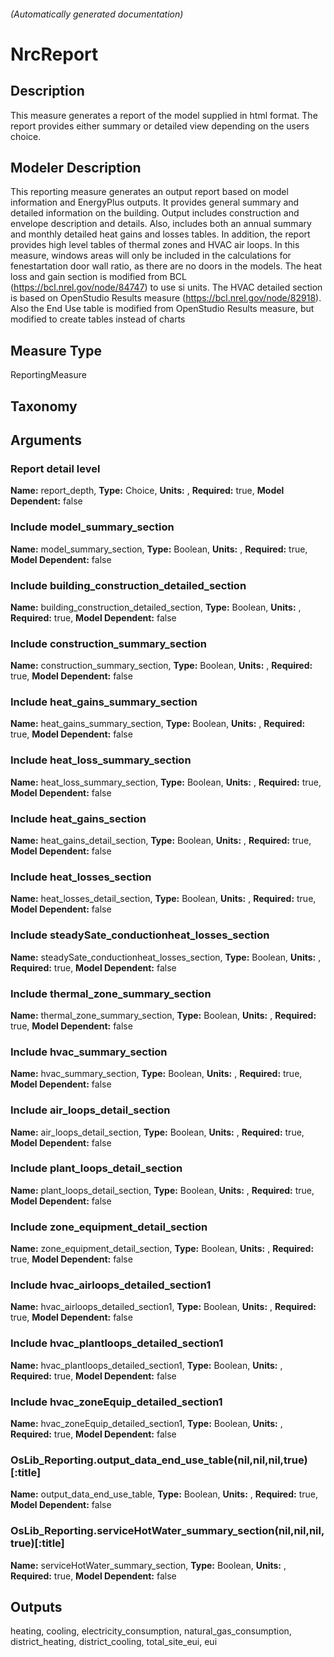 

###### (Automatically generated documentation)

# NrcReport

## Description
This measure generates a report  of the model supplied in html format.
     The report provides either summary or detailed view depending on the users choice.

## Modeler Description
This reporting measure generates an output report based on model information and EnergyPlus outputs.
     It provides general summary and detailed information on the building. Output includes construction and envelope
     description and details. Also, includes both an annual summary and monthly detailed heat gains and losses tables.
     In addition, the report provides high level tables of thermal zones and HVAC air loops.
     In this measure, windows areas will only be included in the calculations for fenestartation door wall ratio,
     as there are no doors in the models.
     The heat loss and gain section is modified from BCL (https://bcl.nrel.gov/node/84747) to use si units.
     The HVAC detailed section is based on OpenStudio Results measure (https://bcl.nrel.gov/node/82918).
     Also the End Use table is modified from OpenStudio Results measure, but modified to create tables instead of charts

## Measure Type
ReportingMeasure

## Taxonomy


## Arguments


### Report detail level

**Name:** report_depth,
**Type:** Choice,
**Units:** ,
**Required:** true,
**Model Dependent:** false

### Include model_summary_section

**Name:** model_summary_section,
**Type:** Boolean,
**Units:** ,
**Required:** true,
**Model Dependent:** false

### Include building_construction_detailed_section

**Name:** building_construction_detailed_section,
**Type:** Boolean,
**Units:** ,
**Required:** true,
**Model Dependent:** false

### Include construction_summary_section

**Name:** construction_summary_section,
**Type:** Boolean,
**Units:** ,
**Required:** true,
**Model Dependent:** false

### Include heat_gains_summary_section

**Name:** heat_gains_summary_section,
**Type:** Boolean,
**Units:** ,
**Required:** true,
**Model Dependent:** false

### Include heat_loss_summary_section

**Name:** heat_loss_summary_section,
**Type:** Boolean,
**Units:** ,
**Required:** true,
**Model Dependent:** false

### Include heat_gains_section

**Name:** heat_gains_detail_section,
**Type:** Boolean,
**Units:** ,
**Required:** true,
**Model Dependent:** false

### Include heat_losses_section

**Name:** heat_losses_detail_section,
**Type:** Boolean,
**Units:** ,
**Required:** true,
**Model Dependent:** false

### Include steadySate_conductionheat_losses_section

**Name:** steadySate_conductionheat_losses_section,
**Type:** Boolean,
**Units:** ,
**Required:** true,
**Model Dependent:** false

### Include thermal_zone_summary_section

**Name:** thermal_zone_summary_section,
**Type:** Boolean,
**Units:** ,
**Required:** true,
**Model Dependent:** false

### Include hvac_summary_section

**Name:** hvac_summary_section,
**Type:** Boolean,
**Units:** ,
**Required:** true,
**Model Dependent:** false

### Include air_loops_detail_section

**Name:** air_loops_detail_section,
**Type:** Boolean,
**Units:** ,
**Required:** true,
**Model Dependent:** false

### Include plant_loops_detail_section

**Name:** plant_loops_detail_section,
**Type:** Boolean,
**Units:** ,
**Required:** true,
**Model Dependent:** false

### Include zone_equipment_detail_section

**Name:** zone_equipment_detail_section,
**Type:** Boolean,
**Units:** ,
**Required:** true,
**Model Dependent:** false

### Include hvac_airloops_detailed_section1

**Name:** hvac_airloops_detailed_section1,
**Type:** Boolean,
**Units:** ,
**Required:** true,
**Model Dependent:** false

### Include hvac_plantloops_detailed_section1

**Name:** hvac_plantloops_detailed_section1,
**Type:** Boolean,
**Units:** ,
**Required:** true,
**Model Dependent:** false

### Include hvac_zoneEquip_detailed_section1

**Name:** hvac_zoneEquip_detailed_section1,
**Type:** Boolean,
**Units:** ,
**Required:** true,
**Model Dependent:** false

### OsLib_Reporting.output_data_end_use_table(nil,nil,nil,true)[:title]

**Name:** output_data_end_use_table,
**Type:** Boolean,
**Units:** ,
**Required:** true,
**Model Dependent:** false

### OsLib_Reporting.serviceHotWater_summary_section(nil,nil,nil,true)[:title]

**Name:** serviceHotWater_summary_section,
**Type:** Boolean,
**Units:** ,
**Required:** true,
**Model Dependent:** false





## Outputs


















heating, cooling, electricity_consumption, natural_gas_consumption, district_heating, district_cooling, total_site_eui, eui
